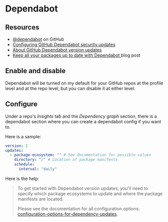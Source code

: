 # Dependabot

## Resources

- [@dependabot](https://github.com/dependabot) on GitHub
- [Configuring GitHub Dependabot security updates](https://docs.github.com/en/free-pro-team@latest/github/managing-security-vulnerabilities/configuring-github-dependabot-security-updates)
- [About GitHub Dependabot version updates](https://docs.github.com/en/free-pro-team@latest/github/administering-a-repository/about-github-dependabot-version-updates)
- [ Keep all your packages up to date with Dependabot ](https://github.blog/2020-06-01-keep-all-your-packages-up-to-date-with-dependabot/) blog post


## Enable and disable

Dependabot will be turned on my default for your GitHub repos at the profile level and at the repo level, but you can disable it at either level.


## Configure

Under a repo's _Insights_ tab and the _Dependency graph_ section, there is a dependabot section where you can create a dependabot config if you want to.


Here is a sample:

```yaml
version: 2
updates:
  - package-ecosystem: "" # See documentation for possible values
    directory: "/" # Location of package manifests
    schedule:
      interval: "daily"
```

Here is the help:

> To get started with Dependabot version updates, you'll need to specify which
> package ecosystems to update and where the package manifests are located.
>
> Please see the documentation for all configuration options:
> [configuration-options-for-dependency-updates](https://help.github.com/github/administering-a-repository/configuration-options-for-dependency-updates).
